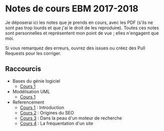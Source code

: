 Notes de cours EBM 2017-2018
============================

Je déposerai ici les notes que je prends en cours, avec les PDF (s'ils ne sont pas trop lourds et que j'ai le droit de les reproduire).
Toutes ces notes sont personnelles et représentent mon point de vue ; elles n'engagent que moi.

Si vous remarquez des erreurs, ouvrez des issues ou créez des Pull Requests pour les corriger.

## Raccourcis

- Bases du génie logiciel
  - [Cours 1](BasesDuGenieLogiciel/Cours1.md)
- Modélisation UML
  - [Cours 1](ModelisationUML/Cours1.md)
- Referencement
  - [Cours 1](Referencement/Cours1.md) : Introduction
  - [Cours 2](Referencement/Cours2.md) : Origines du SEO
  - [Cours 3](Referencement/Cours3.md) : Dans la peau d'un moteur de recherche
  - [Cours 4](Referencement/Cours4.md) : La fréquentation d'un site
